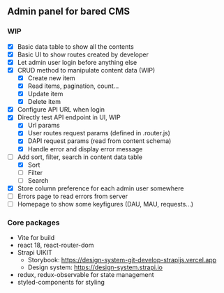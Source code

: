 ## Admin panel for bared CMS

### WIP

* [x] Basic data table to show all the contents
* [x] Basic UI to show routes created by developer
* [x] Let admin user login before anything else
* [x] CRUD method to manipulate content data (WIP)
  * [x] Create new item
  * [x] Read items, pagination, count...
  * [x] Update item
  * [x] Delete item
* [x] Configure API URL when login
* [x] Directly test API endpoint in UI, WIP
  * [x] Url params
  * [x] User routes request params (defined in .router.js)
  * [x] DAPI request params (read from content schema)
  * [x] Handle error and display error message
* [ ] Add sort, filter, search in content data table
  * [x] Sort
  * [ ] Filter
  * [ ] Search
* [x] Store column preference for each admin user somewhere
* [ ] Errors page to read errors from server
* [ ] Homepage to show some keyfigures (DAU, MAU, requests...)

### Core packages

* Vite for build
* react 18, react-router-dom
* Strapi UIKIT
  * Storybook: https://design-system-git-develop-strapijs.vercel.app
  * Design system: https://design-system.strapi.io
* redux, redux-observable for state management
* styled-components for styling